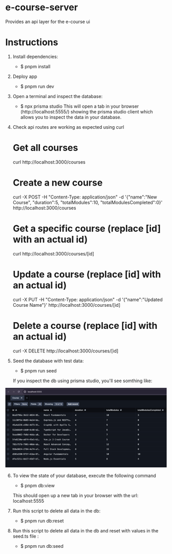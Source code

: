 # e-course-server

Provides an api layer for the e-course ui

# Instructions

1. Install dependencies:

   - $ pnpm install

2. Deploy app

   - $ pnpm run dev

3. Open a terminal and inspect the database:

   - $ npx prisma studio
     This will open a tab in your browser (http://localhost:5555/)
     showing the prisma studio client which allows you to inspect
     the data in your database.

4. Check api routes are working as expected using curl

   # Get all courses

   curl http://localhost:3000/courses

   # Create a new course

   curl -X POST -H "Content-Type: application/json" -d '{"name":"New Course", "duration":5, "totalModules":10, "totalModulesCompleted":0}' http://localhost:3000/courses

   # Get a specific course (replace [id] with an actual id)

   curl http://localhost:3000/courses/[id]

   # Update a course (replace [id] with an actual id)

   curl -X PUT -H "Content-Type: application/json" -d '{"name":"Updated Course Name"}' http://localhost:3000/courses/[id]

   # Delete a course (replace [id] with an actual id)

   curl -X DELETE http://localhost:3000/courses/[id]

5. Seed the database with test data:

   - $ pnpm run seed

   If you inspect the db using prisma studio, you'll see
   somthing like:

![alt text](image.png)

6. To view the state of your database, execute the following command 
   - $ pnpm db:view

   This should open up a new tab in your browser with the url: localhost:5555

7. Run this script to delete all data in the db:

   - $ pnpm run db:reset

8. Run this script to delete all data in the db and reset with values in the seed.ts file :
   - $ pnpm run db:seed

